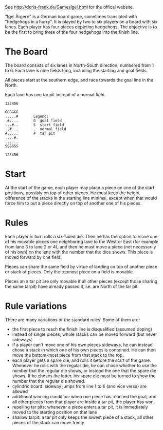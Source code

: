 See http://doris-frank.de/GamesIgel.html for the offical website.

"Igel Ärgern" is a German board game, sometimes translated with "hedgehogs in
a hurry". It is played by two to six players on a board with six lanes.
Each player has four pieces depicting hedgehogs.
The objective is to be the first to bring three of the
four hedgehogs into the finish line.

# The Board

The board consists of six lanes in North-South direction, numbered from 1 to 6.
Each lane is nine fields long, including the starting and goal fields.

All pieces start at the southern edge, and race towards the goal line in the North.

Each lane has one tar pit instead of a normal field.

    123456

    GGGGGG
    .....#       Legend:
    .#....       G  goal field
    ...#..       S  start field
    ..#...       .  normal field
    #.....       #  tar pit
    ....#.
    ......
    SSSSSS

    123456

# Start

At the start of the game, each player may place a piece on one of the start
positions, possibly on top of other pieces. He must keep the height difference
of the stacks in the starting line minimal, except when that would force him
to put a piece directly on top of another one of his pieces.


# Rules

Each player in turn rolls a six-sided die. Then he has the option to move one of his movable pieces one neighboring lane to the West or East (for example from lane 3 to lane 2 or 4), and then he must move a piece (not necessarily of his own) on the lane with the number that the dice shows. This piece is moved forward by one field.

Pieces can share the same field by virtue of landing on top of another piece
or stack of pieces. Only the topmost piece on a field is movable.

Pieces on a tar pit are only movable if all other pieces (except those sharing
the same tarpit) have already passed it, i.e. are North of the tar pit.

# Rule variations

There are many variations of the standard rules. Some of them are:

* the first piece to reach the finish line is disqualified (assumed doping)
* instead of single pieces, whole stacks can be moved forward (but never sideways)
* if a player can't move one of his own pieces sideways, he can instead chose a
  stack in which one of his own pieces is contained. He can then move the
  bottom-most piece from that stack to the top.
* each player gets a spare die, and rolls it before the start of the game.
  Whenever he rolls with the regular die, he can chose whether to use the
  number that the regular die shows, or instead the one that the spare die
  shows. If he choses the latter, his spare die must be turned to show the
  number that the regular die showed.
* cylindric board: sideway jumps from line 1 to 6 (and vice versa) are allowed
* additional winning condition: when one piece has reached the goal, and
  all other pieces from that player are inside a tar pit, the player has won.
* repelling tar pits: whenever a piece enters a tar pit, it is immediately
  moved to the starting position on that lane
* shallow tarpit: a tar pit only keeps the lowest piece of a stack, all
  other pieces of the stack can move freely
